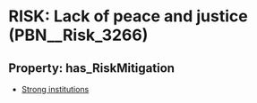 # RISK: __Lack of peace and justice__ (PBN__Risk_3266)

## Property: has_RiskMitigation

* [Strong institutions](PBN__Mitigation_1831)

